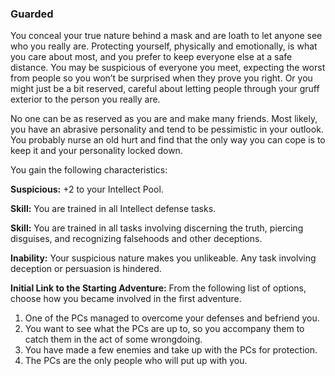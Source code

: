 ### Guarded

<!-- P, ID: 050469 -->

You conceal your true nature behind a mask and are loath to let anyone see who you really are. Protecting yourself, physically and emotionally, is what you care about most, and you prefer to keep everyone else at a safe distance. You may be suspicious of everyone you meet, expecting the worst from people so you won’t be surprised when they prove you right. Or you might just be a bit reserved, careful about letting people through your gruff exterior to the person you really are.

<!-- P, ID: 050470 -->

No one can be as reserved as you are and make many friends. Most likely, you have an abrasive personality and tend to be pessimistic in your outlook. You probably nurse an old hurt and find that the only way you can cope is to keep it and your personality locked down.

<!-- P, ID: 050471 -->

You gain the following characteristics:

<!-- P, ID: 050472 -->

**Suspicious:** +2 to your Intellect Pool.

<!-- P, ID: 050473 -->

**Skill:** You are trained in all Intellect defense tasks.

<!-- P, ID: 050474 -->

**Skill:** You are trained in all tasks involving discerning the truth, piercing disguises, and recognizing falsehoods and other deceptions.

<!-- P, ID: 050475 -->

**Inability:** Your suspicious nature makes you unlikeable. Any task involving deception or persuasion is hindered.

<!-- P, ID: 050476 -->

**Initial Link to the Starting Adventure:** From the following list of options, choose how you became involved in the first adventure.

<!-- L, ID: 050477 -->

1. One of the PCs managed to overcome your defenses and befriend you.
2. You want to see what the PCs are up to, so you accompany them to catch them in the act of some wrongdoing.
3. You have made a few enemies and take up with the PCs for protection.
4. The PCs are the only people who will put up with you.

<!-- /L -->

